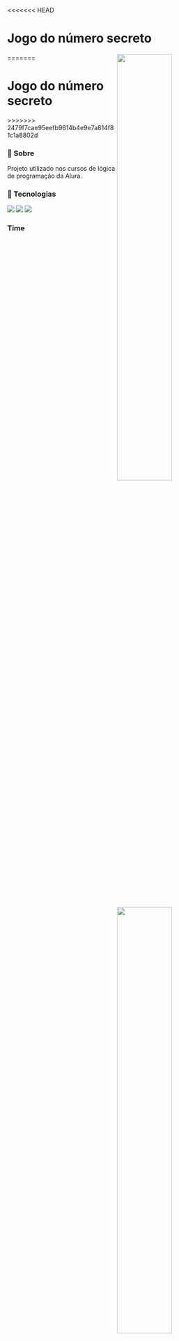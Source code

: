 <<<<<<< HEAD
<h1>Jogo do número secreto</h1> <img width="50%" align="right" src="https://github.com/ruytertorres/ruytertorres/assets/57309589/3898c025-7ae9-4976-889d-53a612be16ec">
=======
<h1>Jogo do número secreto</h1><img width="50%" align="right" src="https://github.com/ruytertorres/ruytertorres/assets/57309589/3898c025-7ae9-4976-889d-53a612be16ec">
>>>>>>> 2479f7cae95eefb9614b4e9e7a814f81c1a8802d

<h3>🔖 Sobre</h3>
<p>Projeto utilizado nos cursos de lógica de programação da Alura.</p>

<h3>🚀 Tecnologias</h3>
<div>
  <img src="https://img.shields.io/badge/HTML-239120?style=for-the-badge&logo=html5&logoColor=white">
  <img src="https://img.shields.io/badge/CSS-239120?&style=for-the-badge&logo=css3&logoColor=white">
  <img src="https://img.shields.io/badge/JavaScript-F7DF1E?style=for-the-badge&logo=javascript&logoColor=black">
</div>

<h3>Time<h3>

| [<img loading="lazy" src="https://avatars.githubusercontent.com/u/57309589?v=4" width=115><br><sub>Ruyter Torres</sub>](https://github.com/ruytertorres) |
| :---: |
